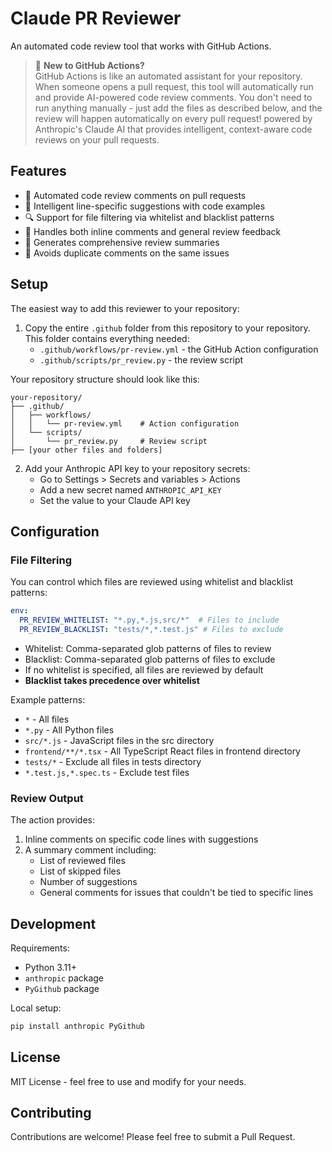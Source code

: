 # Claude PR Reviewer

An automated code review tool that works with GitHub Actions. 

> 📘 **New to GitHub Actions?**  
> GitHub Actions is like an automated assistant for your repository. When someone opens a pull request, this tool will automatically run and provide AI-powered code review comments. You don't need to run anything manually - just add the files as described below, and the review will happen automatically on every pull request! powered by Anthropic's Claude AI that provides intelligent, context-aware code reviews on your pull requests.

## Features

- 🤖 Automated code review comments on pull requests
- 🎯 Intelligent line-specific suggestions with code examples
- 🔍 Support for file filtering via whitelist and blacklist patterns
- 🔄 Handles both inline comments and general review feedback
- 📝 Generates comprehensive review summaries
- 🚫 Avoids duplicate comments on the same issues

## Setup

The easiest way to add this reviewer to your repository:

1. Copy the entire `.github` folder from this repository to your repository. This folder contains everything needed:
   - `.github/workflows/pr-review.yml` - the GitHub Action configuration
   - `.github/scripts/pr_review.py` - the review script

Your repository structure should look like this:
```
your-repository/
├── .github/
│   ├── workflows/
│   │   └── pr-review.yml    # Action configuration
│   └── scripts/
│       └── pr_review.py     # Review script
├── [your other files and folders]
```

2. Add your Anthropic API key to your repository secrets:
   - Go to Settings > Secrets and variables > Actions
   - Add a new secret named `ANTHROPIC_API_KEY`
   - Set the value to your Claude API key

## Configuration

### File Filtering

You can control which files are reviewed using whitelist and blacklist patterns:

```yaml
env:
  PR_REVIEW_WHITELIST: "*.py,*.js,src/*"  # Files to include
  PR_REVIEW_BLACKLIST: "tests/*,*.test.js" # Files to exclude
```

- Whitelist: Comma-separated glob patterns of files to review
- Blacklist: Comma-separated glob patterns of files to exclude
- If no whitelist is specified, all files are reviewed by default
- **Blacklist takes precedence over whitelist**

Example patterns:  
- `*` - All files
- `*.py` - All Python files
- `src/*.js` - JavaScript files in the src directory
- `frontend/**/*.tsx` - All TypeScript React files in frontend directory
- `tests/*` - Exclude all files in tests directory
- `*.test.js,*.spec.ts` - Exclude test files

### Review Output

The action provides:
1. Inline comments on specific code lines with suggestions
2. A summary comment including:
   - List of reviewed files
   - List of skipped files
   - Number of suggestions
   - General comments for issues that couldn't be tied to specific lines

## Development

Requirements:
- Python 3.11+
- `anthropic` package
- `PyGithub` package

Local setup:
```bash
pip install anthropic PyGithub
```

## License

MIT License - feel free to use and modify for your needs.

## Contributing

Contributions are welcome! Please feel free to submit a Pull Request.
